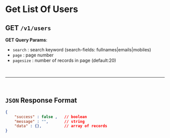 # **Get List Of Users**

## GET ``/v1/users``

**GET Query Params**:
- ``search`` : search keyword (search-fields: fullnames|emails|mobiles)
- ``page`` : page number
- ``pagesize`` : number of records in page (default:20)

<br><hr><br>


## ``JSON`` Response Format

``` json
{
    "success" : false ,   // boolean
    "message" : "",       // string
    "data" : {},          // array of records
}
```